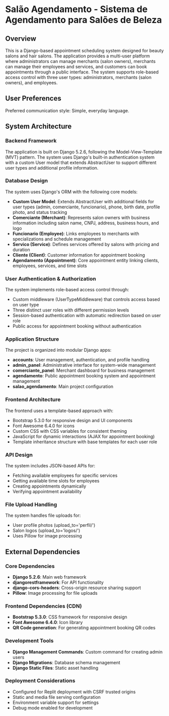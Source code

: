 # Salão Agendamento - Sistema de Agendamento para Salões de Beleza

## Overview

This is a Django-based appointment scheduling system designed for beauty salons and hair salons. The application provides a multi-user platform where administrators can manage merchants (salon owners), merchants can manage their employees and services, and customers can book appointments through a public interface. The system supports role-based access control with three user types: administrators, merchants (salon owners), and employees.

## User Preferences

Preferred communication style: Simple, everyday language.

## System Architecture

### Backend Framework
The application is built on Django 5.2.6, following the Model-View-Template (MVT) pattern. The system uses Django's built-in authentication system with a custom User model that extends AbstractUser to support different user types and additional profile information.

### Database Design
The system uses Django's ORM with the following core models:
- **Custom User Model**: Extends AbstractUser with additional fields for user types (admin, comerciante, funcionario), phone, birth date, profile photo, and status tracking
- **Comerciante (Merchant)**: Represents salon owners with business information including salon name, CNPJ, address, business hours, and logo
- **Funcionario (Employee)**: Links employees to merchants with specializations and schedule management
- **Servico (Service)**: Defines services offered by salons with pricing and duration
- **Cliente (Client)**: Customer information for appointment booking
- **Agendamento (Appointment)**: Core appointment entity linking clients, employees, services, and time slots

### User Authentication & Authorization
The system implements role-based access control through:
- Custom middleware (UserTypeMiddleware) that controls access based on user type
- Three distinct user roles with different permission levels
- Session-based authentication with automatic redirection based on user role
- Public access for appointment booking without authentication

### Application Structure
The project is organized into modular Django apps:
- **accounts**: User management, authentication, and profile handling
- **admin_panel**: Administrative interface for system-wide management
- **comerciante_panel**: Merchant dashboard for business management
- **agendamento**: Public appointment booking system and appointment management
- **salao_agendamento**: Main project configuration

### Frontend Architecture
The frontend uses a template-based approach with:
- Bootstrap 5.3.0 for responsive design and UI components
- Font Awesome 6.4.0 for icons
- Custom CSS with CSS variables for consistent theming
- JavaScript for dynamic interactions (AJAX for appointment booking)
- Template inheritance structure with base templates for each user role

### API Design
The system includes JSON-based APIs for:
- Fetching available employees for specific services
- Getting available time slots for employees
- Creating appointments dynamically
- Verifying appointment availability

### File Upload Handling
The system handles file uploads for:
- User profile photos (upload_to='perfil/')
- Salon logos (upload_to='logos/')
- Uses Pillow for image processing

## External Dependencies

### Core Dependencies
- **Django 5.2.6**: Main web framework
- **djangorestframework**: For API functionality
- **django-cors-headers**: Cross-origin resource sharing support
- **Pillow**: Image processing for file uploads

### Frontend Dependencies (CDN)
- **Bootstrap 5.3.0**: CSS framework for responsive design
- **Font Awesome 6.4.0**: Icon library
- **QR Code generation**: For generating appointment booking QR codes

### Development Tools
- **Django Management Commands**: Custom command for creating admin users
- **Django Migrations**: Database schema management
- **Django Static Files**: Static asset handling

### Deployment Considerations
- Configured for Replit deployment with CSRF trusted origins
- Static and media file serving configuration
- Environment variable support for settings
- Debug mode enabled for development